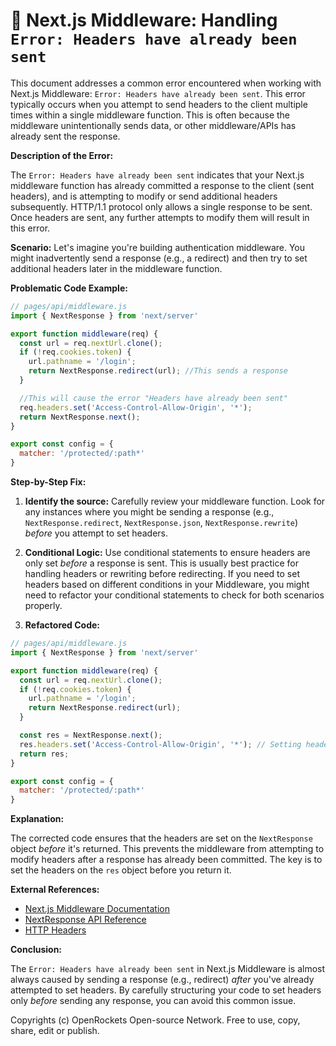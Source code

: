 # 🐞 Next.js Middleware: Handling `Error: Headers have already been sent`


This document addresses a common error encountered when working with Next.js Middleware:  `Error: Headers have already been sent`.  This error typically occurs when you attempt to send headers to the client multiple times within a single middleware function.  This is often because the middleware unintentionally sends data, or other middleware/APIs has already sent the response.


**Description of the Error:**

The `Error: Headers have already been sent` indicates that your Next.js middleware function has already committed a response to the client (sent headers), and is attempting to modify or send additional headers subsequently.  HTTP/1.1 protocol only allows a single response to be sent.  Once headers are sent, any further attempts to modify them will result in this error.


**Scenario:**  Let's imagine you're building authentication middleware. You might inadvertently send a response (e.g., a redirect) and then try to set additional headers later in the middleware function.

**Problematic Code Example:**

```javascript
// pages/api/middleware.js
import { NextResponse } from 'next/server'

export function middleware(req) {
  const url = req.nextUrl.clone();
  if (!req.cookies.token) {
    url.pathname = '/login';
    return NextResponse.redirect(url); //This sends a response
  }

  //This will cause the error "Headers have already been sent"
  req.headers.set('Access-Control-Allow-Origin', '*');  
  return NextResponse.next();
}

export const config = {
  matcher: '/protected/:path*'
}
```

**Step-by-Step Fix:**

1. **Identify the source:** Carefully review your middleware function. Look for any instances where you might be sending a response (e.g., `NextResponse.redirect`, `NextResponse.json`, `NextResponse.rewrite`) *before* you attempt to set headers.

2. **Conditional Logic:**  Use conditional statements to ensure headers are only set *before* a response is sent.  This is usually best practice for handling headers or rewriting before redirecting.  If you need to set headers based on different conditions in your Middleware, you might need to refactor your conditional statements to check for both scenarios properly.

3. **Refactored Code:**

```javascript
// pages/api/middleware.js
import { NextResponse } from 'next/server'

export function middleware(req) {
  const url = req.nextUrl.clone();
  if (!req.cookies.token) {
    url.pathname = '/login';
    return NextResponse.redirect(url); 
  }

  const res = NextResponse.next();
  res.headers.set('Access-Control-Allow-Origin', '*'); // Setting headers before returning response
  return res;
}

export const config = {
  matcher: '/protected/:path*'
}
```

**Explanation:**

The corrected code ensures that the headers are set on the `NextResponse` object *before* it's returned. This prevents the middleware from attempting to modify headers after a response has already been committed.  The key is to set the headers on the `res` object before you return it.


**External References:**

* [Next.js Middleware Documentation](https://nextjs.org/docs/app/api-routes/middleware)
* [NextResponse API Reference](https://nextjs.org/docs/api-reference/next/server#nextresponse)
* [HTTP Headers](https://developer.mozilla.org/en-US/docs/Web/HTTP/Headers)


**Conclusion:**

The `Error: Headers have already been sent` in Next.js Middleware is almost always caused by sending a response (e.g., redirect) *after* you've already attempted to set headers. By carefully structuring your code to set headers only *before* sending any response, you can avoid this common issue.


Copyrights (c) OpenRockets Open-source Network. Free to use, copy, share, edit or publish.

